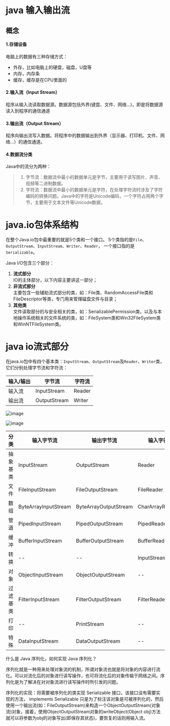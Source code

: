# java 输入输出流

## 概念

#### 1.存储设备
电脑上的数据有三种存储方式：

- 外存，比如电脑上的硬盘，磁盘，U盘等
- 内存，内存条
- 缓存，缓存是在CPU里面的

#### 2.输入流（Input Stream）
程序从输入流读取数据源。数据源包括外界(键盘、文件、网络…)，即是将数据源读入到程序的通信通道

#### 3.输出流（Output Stream）
程序向输出流写入数据。将程序中的数据输出到外界（显示器、打印机、文件、网络…）的通信通道。

#### 4.数据流分类
Java中的流分为两种：
> 1)  字节流：数据流中最小的数据单元是字节，主要用于读写图片、声音、视频等二进制数据。  <br/>
> 2)  字符流：数据流中最小的数据单元是字符，在处理字符流时涉及了字符编码的转换问题。Java中的字符是Unicode编码，一个字符占用两个字节，主要用于文本文件等Unicode数据。

# java.io包体系结构
  在整个Java.io包中最重要的就是5个类和一个接口。
  5个类指的是`File`、`OutputStream`、`InputStream`、`Writer`、`Reader`，
  一个接口指的是`Serializable`。

Java I/O包含三个部分：

1. **流式部分**  <br/>
IO的主体部分，以下内容主要讲这一部分；
2. **非流式部分**  <br/>
主要包含一些辅助流式部分的类，如：File类、RandomAccessFile类和FileDescriptor等类，专门用来管理磁盘文件与目录；
3. **其他类**  <br/>
文件读取部分的与安全相关的类，如：SerializablePermission类，以及与本地操作系统相关的文件系统的类，如：FileSystem类和Win32FileSystem类和WinNTFileSystem类。


# java io流式部分

在java.io包中有四个基本类：`InputStream`、`OutputStream`及`Reader`、`Writer`类，它们分别处理字节流和字符流：

输入/输出 | 字节流 | 字符流
---|---|---
输入流 | InputStream | Reader
输出流 | OutputStream | Writer


![image](https://raw.githubusercontent.com/lanux/java-demo/master/public/img/java-IO-2.png)

![image](http://p9.pstatp.com/large/3ecb0003e4983bebb8b7)

分类 | 输入字节流 | 输出字节流 | 输入字符流 | 输出字符流
---|---|---|---|---
抽象基类 | InputStream | OutputStream | Reader | Writer
文件 | FileInputStream | FileOutputStream | FileReader | FileWriter
数组 | ByteArrayInputStream | ByteArrayOutputStream | CharArrayReader | CharArrayWriter
管道 | PipedInputStream | PipedOutputStream | PipedReader | PipedWriter
缓冲 | BufferInputStream | BufferOutputStream | BufferReader | BufferWriter
转换 | -- | -- | InputStreamReader | OutputStreamWriter
对象 | ObjectInputStream | ObjectOutputStream | -- | --
过滤基类 | FilterInputStream | FilterOutputStream | FilterReader | FilterWriter
打印 | -- | PrintStream | -- | PrintWriter
特殊 | DataInputStream | DataOutputStream | -- | --

什么是 Java 序列化，如何实现 Java 序列化？

序列化就是一种用来处理对象流的机制，所谓对象流也就是将对象的内容进行流化。可以对流化后的对象进行读写操作，也可将流化后的对象传输于网络之间。序列化是为了解决在对对象流进行读写操作时所引发的问题。

序列化的实现：将需要被序列化的类实现 Serializable 接口，该接口没有需要实现的方法， implements Serializable 只是为了标注该对象是可被序列化的，然后使用一个输出流(如：FileOutputStream)来构造一个ObjectOutputStream(对象流)对象，接着，使用ObjectOutputStream对象的writeObject(Object obj)方法就可以将参数为obj的对象写出(即保存其状态)，要恢复的话则用输入流。